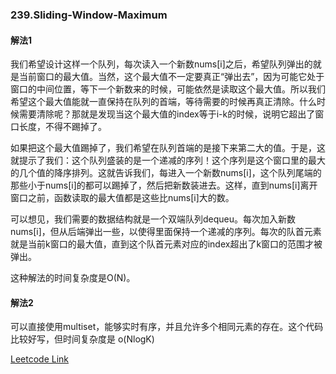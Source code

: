 ### 239.Sliding-Window-Maximum

#### 解法1
我们希望设计这样一个队列，每次读入一个新数nums[i]之后，希望队列弹出的就是当前窗口的最大值。当然，这个最大值不一定要真正“弹出去”，因为可能它处于窗口的中间位置，等下一个新数来的时候，可能依然是读取这个最大值。所以我们希望这个最大值能就一直保持在队列的首端，等待需要的时候再真正清除。什么时候需要清除呢？那就是发现当这个最大值的index等于i-k的时候，说明它超出了窗口长度，不得不踢掉了。

如果把这个最大值踢掉了，我们希望在队列首端的是接下来第二大的值。于是，这就提示了我们：这个队列盛装的是一个递减的序列！这个序列是这个窗口里的最大的几个值的降序排列。这就告诉我们，每进入一个新数nums[i]，这个队列尾端的那些小于nums[i]的都可以踢掉了，然后把新数装进去。这样，直到nums[i]离开窗口之前，函数读取的最大值都是这些比nums[i]大的数。

可以想见，我们需要的数据结构就是一个双端队列dequeu。每次加入新数nums[i]，但从后端弹出一些，以使得里面保持一个递减的序列。每次的队首元素就是当前k窗口的最大值，直到这个队首元素对应的index超出了k窗口的范围才被弹出。

这种解法的时间复杂度是O(N)。

#### 解法2
可以直接使用multiset，能够实时有序，并且允许多个相同元素的存在。这个代码比较好写，但时间复杂度是 o(NlogK)


[Leetcode Link](https://leetcode.com/problems/sliding-window-maximum)
